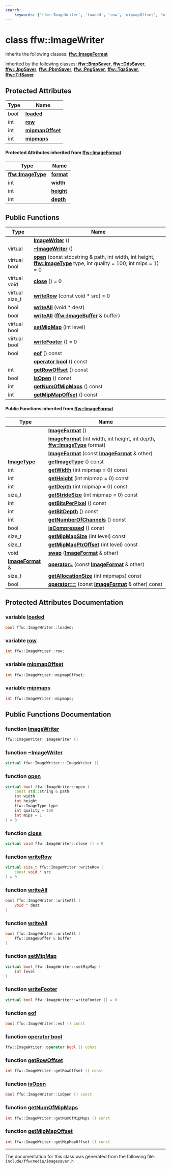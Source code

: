 ```yaml
---
search:
    keywords: ['ffw::ImageWriter', 'loaded', 'row', 'mipmapOffset', 'mipmaps', 'format', 'width', 'height', 'depth', 'ImageWriter', '~ImageWriter', 'open', 'close', 'writeRow', 'writeAll', 'writeAll', 'setMipMap', 'writeFooter', 'eof', 'operator bool', 'getRowOffset', 'isOpen', 'getNumOfMipMaps', 'getMipMapOffset', 'ImageFormat', 'ImageFormat', 'ImageFormat', 'getImageType', 'getWidth', 'getHeight', 'getDepth', 'getStrideSize', 'getBitsPerPixel', 'getBitDepth', 'getNumberOfChannels', 'isCompressed', 'getMipMapSize', 'getMipMapPtrOffset', 'swap', 'operator=', 'getAllocationSize', 'operator==']
---
```


# class ffw::ImageWriter



Inherits the following classes: **[ffw::ImageFormat](classffw_1_1_image_format.md)**



Inherited by the following classes: **[ffw::BmpSaver](classffw_1_1_bmp_saver.md)**, **[ffw::DdsSaver](classffw_1_1_dds_saver.md)**, **[ffw::JpgSaver](classffw_1_1_jpg_saver.md)**, **[ffw::PbmSaver](classffw_1_1_pbm_saver.md)**, **[ffw::PngSaver](classffw_1_1_png_saver.md)**, **[ffw::TgaSaver](classffw_1_1_tga_saver.md)**, **[ffw::TifSaver](classffw_1_1_tif_saver.md)**

## Protected Attributes

|Type|Name|
|-----|-----|
|bool|[**loaded**](classffw_1_1_image_writer.md#1a4d09307b38ab24200f4c48acf7388f02)|
|int|[**row**](classffw_1_1_image_writer.md#1af45929e45e8a77eafd5385f6e0ec0a1e)|
|int|[**mipmapOffset**](classffw_1_1_image_writer.md#1a5818fb22b1bea07fdf05dbd24d9aa15e)|
|int|[**mipmaps**](classffw_1_1_image_writer.md#1afa8dd4585158b44e4719b20358966328)|


#### Protected Attributes inherited from [ffw::ImageFormat](classffw_1_1_image_format.md)

|Type|Name|
|-----|-----|
|**[ffw::ImageType](namespaceffw.md#1a92226423d9aa0edfe0ca1dde2141e028)**|[**format**](classffw_1_1_image_format.md#1a00569cba5e7d8df7582554718f908d7e)|
|int|[**width**](classffw_1_1_image_format.md#1a1a26d9b05851d073858b34ccabc40a79)|
|int|[**height**](classffw_1_1_image_format.md#1a7c62585ac46e6fc7c3fe6efab59cfd4c)|
|int|[**depth**](classffw_1_1_image_format.md#1a128894191ad04073b44663b8541f97aa)|


## Public Functions

|Type|Name|
|-----|-----|
||[**ImageWriter**](classffw_1_1_image_writer.md#1a0fd08e680ce039ae73f95aee64496987) () |
|virtual |[**~ImageWriter**](classffw_1_1_image_writer.md#1ace63bec05eb60104b74de3a870eec386) () |
|virtual bool|[**open**](classffw_1_1_image_writer.md#1ab549a1367fdab422ff4c6b41f3e91f15) (const std::string & path, int width, int height, **[ffw::ImageType](namespaceffw.md#1a92226423d9aa0edfe0ca1dde2141e028)** type, int quality = 100, int mips = 1) = 0|
|virtual void|[**close**](classffw_1_1_image_writer.md#1a0b18fcad15107286a29b65b6b88fb20b) () = 0|
|virtual size\_t|[**writeRow**](classffw_1_1_image_writer.md#1ae3ab21e0cae7dc204aeebdf4ef58337d) (const void \* src) = 0|
|bool|[**writeAll**](classffw_1_1_image_writer.md#1a95934c31ae9550a2a0a57c2b352a80bc) (void \* dest) |
|bool|[**writeAll**](classffw_1_1_image_writer.md#1ac1271761a010069b418d157e7ea4cea3) (**[ffw::ImageBuffer](classffw_1_1_image_buffer.md)** & buffer) |
|virtual bool|[**setMipMap**](classffw_1_1_image_writer.md#1ac261ab25f1985989831105d3cbcf81e8) (int level) |
|virtual bool|[**writeFooter**](classffw_1_1_image_writer.md#1a38a3ee7a3c1580737c141ffd2569f75d) () = 0|
|bool|[**eof**](classffw_1_1_image_writer.md#1a5b1c288ec150d346cf0b15cb59f2d61f) () const |
||[**operator bool**](classffw_1_1_image_writer.md#1ab54e10e6ab91958cee30ddfd7949830a) () const |
|int|[**getRowOffset**](classffw_1_1_image_writer.md#1a65502c51bc454d2829ce3482d206a1e8) () const |
|bool|[**isOpen**](classffw_1_1_image_writer.md#1afc935a20677f4f310088dc831b302eb3) () const |
|int|[**getNumOfMipMaps**](classffw_1_1_image_writer.md#1a5caee208812977bba6514290f10acbba) () const |
|int|[**getMipMapOffset**](classffw_1_1_image_writer.md#1a093d6cc0ba73b35b3741167a362c47a4) () const |


#### Public Functions inherited from [ffw::ImageFormat](classffw_1_1_image_format.md)

|Type|Name|
|-----|-----|
||[**ImageFormat**](classffw_1_1_image_format.md#1a5c2552e2129595fdb74923e00f3f51e1) () |
||[**ImageFormat**](classffw_1_1_image_format.md#1a0d214d9324cce891461d07b30be64c34) (int width, int height, int depth, **[ffw::ImageType](namespaceffw.md#1a92226423d9aa0edfe0ca1dde2141e028)** format) |
||[**ImageFormat**](classffw_1_1_image_format.md#1a292f274f857b9da281b9ccb17d07b9ef) (const **[ImageFormat](classffw_1_1_image_format.md)** & other) |
|**[ImageType](namespaceffw.md#1a92226423d9aa0edfe0ca1dde2141e028)**|[**getImageType**](classffw_1_1_image_format.md#1a1bb0e2d7c7916dc840516e97b0fe27d1) () const |
|int|[**getWidth**](classffw_1_1_image_format.md#1af8aa5a20fe893f3289a26b1bc52c1a43) (int mipmap = 0) const |
|int|[**getHeight**](classffw_1_1_image_format.md#1a73e22a919bf12a2207d65496398a6a5f) (int mipmap = 0) const |
|int|[**getDepth**](classffw_1_1_image_format.md#1ae162bf4b48f3dd2e2d7739c927a779b8) (int mipmap = 0) const |
|size\_t|[**getStrideSize**](classffw_1_1_image_format.md#1a55de6ea2325fc284e2fbd027146a53ee) (int mipmap = 0) const |
|int|[**getBitsPerPixel**](classffw_1_1_image_format.md#1a4926378546cb727ad4930fa5797ddd83) () const |
|int|[**getBitDepth**](classffw_1_1_image_format.md#1a07c9771437ef7bfaabe3f51164a99eac) () const |
|int|[**getNumberOfChannels**](classffw_1_1_image_format.md#1a388b531a9ea109266cfc2509e79f6751) () const |
|bool|[**isCompressed**](classffw_1_1_image_format.md#1a6c4430f5cfc51120bfc04008bcdb6210) () const |
|size\_t|[**getMipMapSize**](classffw_1_1_image_format.md#1ac8967d7bd7b6b300e2a8c3ff6b6dfd88) (int level) const |
|size\_t|[**getMipMapPtrOffset**](classffw_1_1_image_format.md#1a95be015bde6130bcf6d27472b74f555e) (int level) const |
|void|[**swap**](classffw_1_1_image_format.md#1a1f855dd5b248274b53766a81102d583d) (**[ImageFormat](classffw_1_1_image_format.md)** & other) |
|**[ImageFormat](classffw_1_1_image_format.md)** &|[**operator=**](classffw_1_1_image_format.md#1a69b46ddfe7e8768658602003530bac23) (const **[ImageFormat](classffw_1_1_image_format.md)** & other) |
|size\_t|[**getAllocationSize**](classffw_1_1_image_format.md#1a6e0eb8d724ec7ee0195ee8f25cf92ff3) (int mipmaps) const |
|bool|[**operator==**](classffw_1_1_image_format.md#1a859ea5ac46aee7a01817dcaca12a18bd) (const **[ImageFormat](classffw_1_1_image_format.md)** & other) const |


## Protected Attributes Documentation

### variable <a id="1a4d09307b38ab24200f4c48acf7388f02" href="#1a4d09307b38ab24200f4c48acf7388f02">loaded</a>

```cpp
bool ffw::ImageWriter::loaded;
```



### variable <a id="1af45929e45e8a77eafd5385f6e0ec0a1e" href="#1af45929e45e8a77eafd5385f6e0ec0a1e">row</a>

```cpp
int ffw::ImageWriter::row;
```



### variable <a id="1a5818fb22b1bea07fdf05dbd24d9aa15e" href="#1a5818fb22b1bea07fdf05dbd24d9aa15e">mipmapOffset</a>

```cpp
int ffw::ImageWriter::mipmapOffset;
```



### variable <a id="1afa8dd4585158b44e4719b20358966328" href="#1afa8dd4585158b44e4719b20358966328">mipmaps</a>

```cpp
int ffw::ImageWriter::mipmaps;
```



## Public Functions Documentation

### function <a id="1a0fd08e680ce039ae73f95aee64496987" href="#1a0fd08e680ce039ae73f95aee64496987">ImageWriter</a>

```cpp
ffw::ImageWriter::ImageWriter ()
```



### function <a id="1ace63bec05eb60104b74de3a870eec386" href="#1ace63bec05eb60104b74de3a870eec386">~ImageWriter</a>

```cpp
virtual ffw::ImageWriter::~ImageWriter ()
```



### function <a id="1ab549a1367fdab422ff4c6b41f3e91f15" href="#1ab549a1367fdab422ff4c6b41f3e91f15">open</a>

```cpp
virtual bool ffw::ImageWriter::open (
    const std::string & path
    int width
    int height
    ffw::ImageType type
    int quality = 100
    int mips = 1
) = 0
```



### function <a id="1a0b18fcad15107286a29b65b6b88fb20b" href="#1a0b18fcad15107286a29b65b6b88fb20b">close</a>

```cpp
virtual void ffw::ImageWriter::close () = 0
```



### function <a id="1ae3ab21e0cae7dc204aeebdf4ef58337d" href="#1ae3ab21e0cae7dc204aeebdf4ef58337d">writeRow</a>

```cpp
virtual size_t ffw::ImageWriter::writeRow (
    const void * src
) = 0
```



### function <a id="1a95934c31ae9550a2a0a57c2b352a80bc" href="#1a95934c31ae9550a2a0a57c2b352a80bc">writeAll</a>

```cpp
bool ffw::ImageWriter::writeAll (
    void * dest
)
```



### function <a id="1ac1271761a010069b418d157e7ea4cea3" href="#1ac1271761a010069b418d157e7ea4cea3">writeAll</a>

```cpp
bool ffw::ImageWriter::writeAll (
    ffw::ImageBuffer & buffer
)
```



### function <a id="1ac261ab25f1985989831105d3cbcf81e8" href="#1ac261ab25f1985989831105d3cbcf81e8">setMipMap</a>

```cpp
virtual bool ffw::ImageWriter::setMipMap (
    int level
)
```



### function <a id="1a38a3ee7a3c1580737c141ffd2569f75d" href="#1a38a3ee7a3c1580737c141ffd2569f75d">writeFooter</a>

```cpp
virtual bool ffw::ImageWriter::writeFooter () = 0
```



### function <a id="1a5b1c288ec150d346cf0b15cb59f2d61f" href="#1a5b1c288ec150d346cf0b15cb59f2d61f">eof</a>

```cpp
bool ffw::ImageWriter::eof () const
```



### function <a id="1ab54e10e6ab91958cee30ddfd7949830a" href="#1ab54e10e6ab91958cee30ddfd7949830a">operator bool</a>

```cpp
ffw::ImageWriter::operator bool () const
```



### function <a id="1a65502c51bc454d2829ce3482d206a1e8" href="#1a65502c51bc454d2829ce3482d206a1e8">getRowOffset</a>

```cpp
int ffw::ImageWriter::getRowOffset () const
```



### function <a id="1afc935a20677f4f310088dc831b302eb3" href="#1afc935a20677f4f310088dc831b302eb3">isOpen</a>

```cpp
bool ffw::ImageWriter::isOpen () const
```



### function <a id="1a5caee208812977bba6514290f10acbba" href="#1a5caee208812977bba6514290f10acbba">getNumOfMipMaps</a>

```cpp
int ffw::ImageWriter::getNumOfMipMaps () const
```



### function <a id="1a093d6cc0ba73b35b3741167a362c47a4" href="#1a093d6cc0ba73b35b3741167a362c47a4">getMipMapOffset</a>

```cpp
int ffw::ImageWriter::getMipMapOffset () const
```





----------------------------------------
The documentation for this class was generated from the following file: `include/ffw/media/imagesaver.h`
